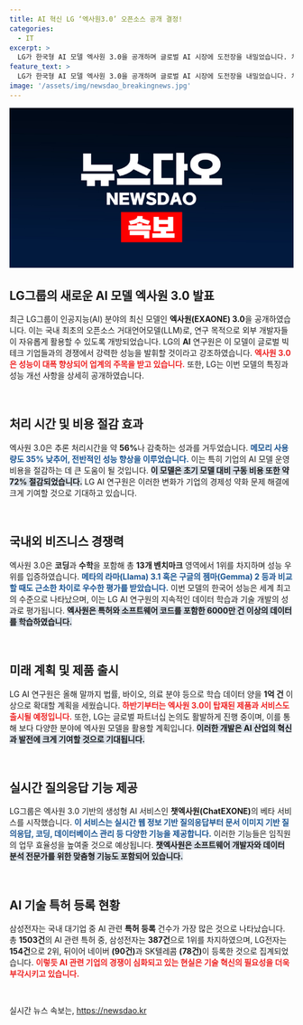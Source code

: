 ```yaml
---
title: AI 혁신 LG ‘엑사원3.0’ 오픈소스 공개 결정!
categories:
  - IT
excerpt: >
  LG가 한국형 AI 모델 엑사원 3.0을 공개하며 글로벌 AI 시장에 도전장을 내밀었습니다. 처리시간 56% 단축, 비용 72% 절감! 하반기 출시 예정 제품과 서비스에 기대가 모입니다.
feature_text: >
  LG가 한국형 AI 모델 엑사원 3.0을 공개하며 글로벌 AI 시장에 도전장을 내밀었습니다. 처리시간 56% 단축, 비용 72% 절감! 하반기 출시 예정 제품과 서비스에 기대가 모입니다.
image: '/assets/img/newsdao_breakingnews.jpg'
---
```


<p><img src="/assets/img/newsdao_breakingnews.jpg" alt="koreaapp 속보" /></p>

<h2 data-ke-size="size26">LG그룹의 새로운 AI 모델 엑사원 3.0 발표</h2>

<p data-ke-size="size16">최근 LG그룹이 인공지능(AI) 분야의 최신 모델인 <b>엑사원(EXAONE) 3.0</b>을 공개하였습니다. 이는 국내 최초의 오픈소스 거대언어모델(LLM)로, 연구 목적으로 외부 개발자들이 자유롭게 활용할 수 있도록 개방되었습니다. LG의 <b>AI</b> 연구원은 이 모델이 글로벌 빅테크 기업들과의 경쟁에서 강력한 성능을 발휘할 것이라고 강조하였습니다. <b><span style="color: #ee2323;">엑사원 3.0은 성능이 대폭 향상되어 업계의 주목을 받고 있습니다.</span></b> 또한, LG는 이번 모델의 특징과 성능 개선 사항을 상세히 공개하였습니다.</p>

<p data-ke-size="size16">&nbsp;</p>

<h2 data-ke-size="size26">처리 시간 및 비용 절감 효과</h2>

<p data-ke-size="size16">엑사원 3.0은 추론 처리시간을 약 <b>56%</b>나 감축하는 성과를 거두었습니다. <b><span style="color: #1a5490;">메모리 사용량도 35% 낮추어, 전반적인 성능 향상을 이루었습니다.</span></b> 이는 특히 기업의 AI 모델 운영 비용을 절감하는 데 큰 도움이 될 것입니다. <b><span style="background-color: #21538527;">이 모델은 초기 모델 대비 구동 비용 또한 약 72% 절감되었습니다.</span></b> LG AI 연구원은 이러한 변화가 기업의 경제성 약화 문제 해결에 크게 기여할 것으로 기대하고 있습니다.</p>

<p data-ke-size="size16">&nbsp;</p>

<h2 data-ke-size="size26">국내외 비즈니스 경쟁력</h2>

<p data-ke-size="size16">엑사원 3.0은 <b>코딩</b>과 <b>수학</b>을 포함해 총 <b>13개 벤치마크</b> 영역에서 1위를 차지하며 성능 우위를 입증하였습니다. <b><span style="color: #1a5490;">메타의 라마(Llama) 3.1 혹은 구글의 젬마(Gemma) 2 등과 비교할 때도 근소한 차이로 우수한 평가를 받았습니다.</span></b> 이번 모델의 한국어 성능은 세계 최고의 수준으로 나타났으며, 이는 LG AI 연구원의 지속적인 데이터 학습과 기술 개발의 성과로 평가됩니다. <b><span style="background-color: #21538527;">엑사원은 특허와 소프트웨어 코드를 포함한 6000만 건 이상의 데이터를 학습하였습니다.</span></b></p>

<p data-ke-size="size16">&nbsp;</p>

<h2 data-ke-size="size26">미래 계획 및 제품 출시</h2>

<p data-ke-size="size16">LG AI 연구원은 올해 말까지 법률, 바이오, 의료 분야 등으로 학습 데이터 양을 <b>1억 건</b> 이상으로 확대할 계획을 세웠습니다. <b><span style="color: #ee2323;">하반기부터는 엑사원 3.0이 탑재된 제품과 서비스도 출시될 예정입니다.</span></b> 또한, LG는 글로벌 파트너십 논의도 활발하게 진행 중이며, 이를 통해 보다 다양한 분야에 엑사원 모델을 활용할 계획입니다. <b><span style="background-color: #21538527;">이러한 개발은 AI 산업의 혁신과 발전에 크게 기여할 것으로 기대됩니다.</span></b></p>

<p data-ke-size="size16">&nbsp;</p>

<h2 data-ke-size="size26">실시간 질의응답 기능 제공</h2>

<p data-ke-size="size16">LG그룹은 엑사원 3.0 기반의 생성형 AI 서비스인 <b>챗엑사원(ChatEXONE)</b>의 베타 서비스를 시작했습니다. <b><span style="color: #1a5490;">이 서비스는 실시간 웹 정보 기반 질의응답부터 문서 이미지 기반 질의응답, 코딩, 데이터베이스 관리 등 다양한 기능을 제공합니다.</span></b> 이러한 기능들은 임직원의 업무 효율성을 높여줄 것으로 예상됩니다. <b><span style="background-color: #21538527;">챗엑사원은 소프트웨어 개발자와 데이터 분석 전문가를 위한 맞춤형 기능도 포함되어 있습니다.</span></b></p>

<p data-ke-size="size16">&nbsp;</p>

<h2 data-ke-size="size26">AI 기술 특허 등록 현황</h2>

<p data-ke-size="size16">삼성전자는 국내 대기업 중 AI 관련 <b>특허 등록</b> 건수가 가장 많은 것으로 나타났습니다. 총 <b>1503건</b>의 AI 관련 특허 중, 삼성전자는 <b>387건</b>으로 1위를 차지하였으며, LG전자는 <b>154건</b>으로 2위, 뒤이어 네이버 <b>(90건)</b>과 SK텔레콤 <b>(78건)</b>이 등록한 것으로 집계되었습니다. <b><span style="color: #ee2323;">이렇듯 AI 관련 기업의 경쟁이 심화되고 있는 현실은 기술 혁신의 필요성을 더욱 부각시키고 있습니다.</span></b></p>

<p data-ke-size="size16">&nbsp;</p>
실시간 뉴스 속보는, <a href="https://newsdao.kr" rel="dofollow">https://newsdao.kr</a>


